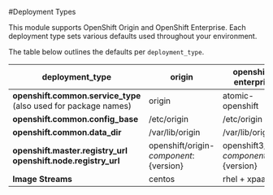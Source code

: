#Deployment Types

This module supports OpenShift Origin and OpenShift Enterprise. Each deployment
type sets various defaults used throughout your environment.

The table below outlines the defaults per `deployment_type`.

| deployment_type                                                 | origin                                   | openshift-enterprise |
|-----------------------------------------------------------------|------------------------------------------|----------------------|
| **openshift.common.service_type** (also used for package names) | origin                                   |  atomic-openshift    |
| **openshift.common.config_base**                                | /etc/origin                              | /etc/origin          |
| **openshift.common.data_dir**                                   | /var/lib/origin                          | /var/lib/origin      |
| **openshift.master.registry_url openshift.node.registry_url**   | openshift/origin-${component}:${version} | openshift3/ose-${component}:${version} |
| **Image Streams**                                               | centos                                   | rhel + xpaas         |

